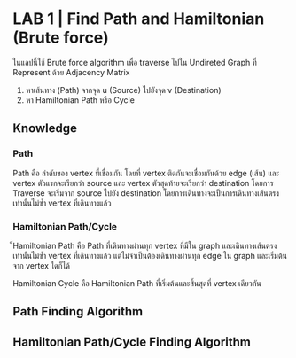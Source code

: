 # LAB 1 | Find Path and Hamiltonian (Brute force)

ในแลปนี้ใช้ Brute force algorithm เพื่อ traverse ไปใน Undireted Graph ที่ Represent ด้วย Adjacency Matrix

1. หาเส้นทาง (Path) จากจุด u (Source) ไปยังจุด v (Destination)
2. หา Hamiltonian Path หรือ Cycle

## Knowledge

### Path

Path คือ ลำดับของ vertex ที่เชื่อมกัน โดยที่ vertex ติดกันจะเชื่อมกันด้วย edge (เส้น) และ vertex ตัวแรกจะเรียกว่า source และ vertex ตัวสุดท้ายจะเรียกว่า destination
โดยการ Traverse จะเริ่มจาก source ไปยัง destination โดยการเดินทางจะเป็นการเดินทางเส้นตรงเท่านั้นไม่ซ้ำ vertex ที่เดินทางแล้ว

### Hamiltonian Path/Cycle

็Hamiltonian Path คือ Path ที่เดินทางผ่านทุก vertex ที่มีใน graph และเดินทางเส้นตรงเท่านั้นไม่ซ้ำ vertex ที่เดินทางแล้ว แต่ไม่จำเป็นต้องเดินทางผ่านทุก edge ใน graph และเริ่มต้นจาก vertex ใดก็ได้

Hamiltonian Cycle คือ Hamiltonian Path ที่เริ่มต้นและสิ้นสุดที่ vertex เดียวกัน

## Path Finding Algorithm

## Hamiltonian Path/Cycle Finding Algorithm
